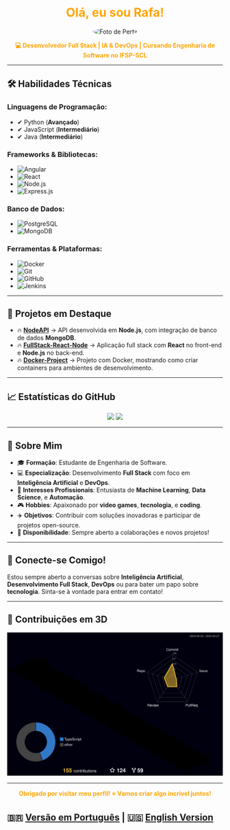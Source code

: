 <h1 align="center">
  <span style="color:#FFA500;">Olá, eu sou Rafa!</span>
</h1>

<p align="center">
  <img src="https://github.com/RaFeltrim.png" width="150" height="150" style="border-radius:50%;" alt="Foto de Perfil">
</p>

<p align="center">
  <b><span style="color:#FFA500;">💻 Desenvolvedor Full Stack | IA & DevOps | Cursando Engenharia de Software no IFSP-SCL</span></b>
</p>

---

## 🛠 **Habilidades Técnicas**

### **Linguagens de Programação:**
- ✔ Python (**Avançado**)
- ✔ JavaScript (**Intermediário**)
- ✔ Java (**Intermediário**)

### **Frameworks & Bibliotecas:**
- ![Angular](https://img.shields.io/badge/-Angular-000000?style=flat&logo=angular&logoColor=FFA500)
- ![React](https://img.shields.io/badge/-React-000000?style=flat&logo=react&logoColor=FFA500)
- ![Node.js](https://img.shields.io/badge/-Node.js-000000?style=flat&logo=node.js&logoColor=FFA500)
- ![Express.js](https://img.shields.io/badge/-Express.js-000000?style=flat&logo=express&logoColor=FFA500)

### **Banco de Dados:**
- ![PostgreSQL](https://img.shields.io/badge/-PostgreSQL-000000?style=flat&logo=postgresql&logoColor=FFA500)
- ![MongoDB](https://img.shields.io/badge/-MongoDB-000000?style=flat&logo=mongodb&logoColor=FFA500)

### **Ferramentas & Plataformas:**
- ![Docker](https://img.shields.io/badge/-Docker-000000?style=flat&logo=docker&logoColor=FFA500)
- ![Git](https://img.shields.io/badge/-Git-000000?style=flat&logo=git&logoColor=FFA500)
- ![GitHub](https://img.shields.io/badge/-GitHub-000000?style=flat&logo=github&logoColor=FFA500)
- ![Jenkins](https://img.shields.io/badge/-Jenkins-000000?style=flat&logo=jenkins&logoColor=FFA500)

---

## 📂 **Projetos em Destaque**

- 🔥 [**NodeAPI**](https://github.com/isaac545454/NodeAPI) → API desenvolvida em **Node.js**, com integração de banco de dados **MongoDB**.
- 🔥 [**FullStack-React-Node**](https://github.com/isaac545454/FullStack-React-Node) → Aplicação full stack com **React** no front-end e **Node.js** no back-end.
- 🔥 [**Docker-Project**](https://github.com/isaac545454/Docker-Project) → Projeto com Docker, mostrando como criar containers para ambientes de desenvolvimento.

---

## 📈 **Estatísticas do GitHub**

<p align="center">
  <img src="https://github-readme-stats.vercel.app/api?username=isaac545454&show_icons=true&theme=dark&title_color=FFA500&icon_color=FFA500&text_color=FFFFFF&bg_color=000000" width="400">
  <img src="https://github-readme-streak-stats.herokuapp.com/?user=isaac545454&theme=dark&hide_border=true" width="400">
</p>

---

## 🚀 **Sobre Mim**

- 🎓 **Formação**: Estudante de Engenharia de Software.
- 💻 **Especialização**: Desenvolvimento **Full Stack** com foco em **Inteligência Artificial** e **DevOps**.
- 🧠 **Interesses Profissionais**: Entusiasta de **Machine Learning**, **Data Science**, e **Automação**.
- 🎮 **Hobbies**: Apaixonado por **video games**, **tecnologia**, e **coding**.
- ✈️ **Objetivos**: Contribuir com soluções inovadoras e participar de projetos open-source.
- 📢 **Disponibilidade**: Sempre aberto a colaborações e novos projetos!

---

## 🎯 **Conecte-se Comigo!**

Estou sempre aberto a conversas sobre **Inteligência Artificial**, **Desenvolvimento Full Stack**, **DevOps** ou para bater um papo sobre **tecnologia**. Sinta-se à vontade para entrar em contato!

---


## 🧩 **Contribuições em 3D**

<p align="center">
  <img src="https://raw.githubusercontent.com/RaFeltrim/RaFeltrim/main/profile-3d-contrib/profile-night-rainbow.svg" alt="Contribuições em 3D" />
</p>


---

<p align="center">
  <b><span style="color:#FFA500;">Obrigado por visitar meu perfil! ⭐ Vamos criar algo incrível juntos!</span></b>
</p>

##                 🇧🇷 **[Versão em Português](README.md)** | 🇺🇸 **[English Version](README_EN.md)**
